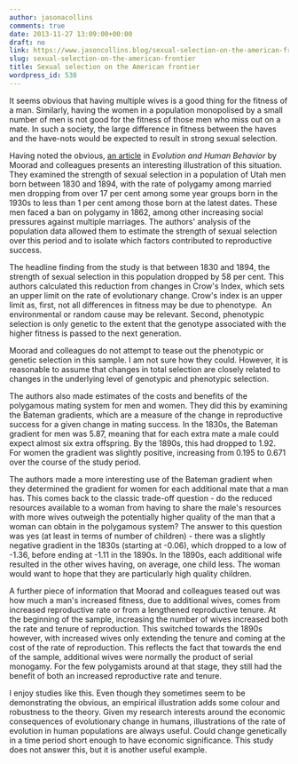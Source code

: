 ```yaml
---
author: jasonacollins
comments: true
date: 2013-11-27 13:09:00+00:00
draft: no
link: https://www.jasoncollins.blog/sexual-selection-on-the-american-frontier/
slug: sexual-selection-on-the-american-frontier
title: Sexual selection on the American frontier
wordpress_id: 538
---
```


It seems obvious that having multiple wives is a good thing for the fitness of a man. Similarly, having the women in a population monopolised by a small number of men is not good for the fitness of those men who miss out on a mate. In such a society, the large difference in fitness between the haves and the have-nots would be expected to result in strong sexual selection.

Having noted the obvious, [an article](http://doi.org/10.1016/j.evolhumbehav.2010.10.004) in _Evolution and Human Behavior_ by Moorad and colleagues presents an interesting illustration of this situation. They examined the strength of sexual selection in a population of Utah men born between 1830 and 1894, with the rate of polygamy among married men dropping from over 17 per cent among some year groups born in the 1930s to less than 1 per cent among those born at the latest dates. These men faced a ban on polygamy in 1862, among other increasing social pressures against multiple marriages. The authors' analysis of the population data allowed them to estimate the strength of sexual selection over this period and to isolate which factors contributed to reproductive success.

The headline finding from the study is that between 1830 and 1894, the strength of sexual selection in this population dropped by 58 per cent. This authors calculated this reduction from changes in Crow's Index, which sets an upper limit on the rate of evolutionary change. Crow's index is an upper limit as, first, not all differences in fitness may be due to phenotype.  An environmental or random cause may be relevant. Second, phenotypic selection is only genetic to the extent that the genotype associated with the higher fitness is passed to the next generation.

Moorad and colleagues do not attempt to tease out the phenotypic or genetic selection in this sample. I am not sure how they could. However, it is reasonable to assume that changes in total selection are closely related to changes in the underlying level of genotypic and phenotypic selection.

The authors also made estimates of the costs and benefits of the polygamous mating system for men and women. They did this by examining the Bateman gradients, which are a measure of the change in reproductive success for a given change in mating success. In the 1830s, the Bateman gradient for men was 5.87, meaning that for each extra mate a male could expect almost six extra offspring. By the 1890s, this had dropped to 1.92. For women the gradient was slightly positive, increasing from 0.195 to 0.671 over the course of the study period.

The authors made a more interesting use of the Bateman gradient when they determined the gradient for women for each additional mate that a man has. This comes back to the classic trade-off question - do the reduced resources available to a woman from having to share the male's resources with more wives outweigh the potentially higher quality of the man that a woman can obtain in the polygamous system? The answer to this question was yes (at least in terms of number of children) - there was a slightly negative gradient in the 1830s (starting at -0.06), which dropped to a low of -1.36, before ending at -1.11 in the 1890s. In the 1890s, each additional wife resulted in the other wives having, on average, one child less. The woman would want to hope that they are particularly high quality children.

A further piece of information that Moorad and colleagues teased out was how much a man's increased fitness, due to additional wives, comes from increased reproductive rate or from a lengthened reproductive tenure. At the beginning of the sample, increasing the number of wives increased both the rate and tenure of reproduction. This switched towards the 1890s however, with increased wives only extending the tenure and coming at the cost of the rate of reproduction. This reflects the fact that towards the end of the sample, additional wives were normally the product of serial monogamy. For the few polygamists around at that stage, they still had the benefit of both an increased reproductive rate and tenure.

I enjoy studies like this. Even though they sometimes seem to be demonstrating the obvious, an empirical illustration adds some colour and robustness to the theory. Given my research interests around the economic consequences of evolutionary change in humans, illustrations of the rate of evolution in human populations are always useful. Could change genetically in a time period short enough to have economic significance. This study does not answer this, but it is another useful example.
